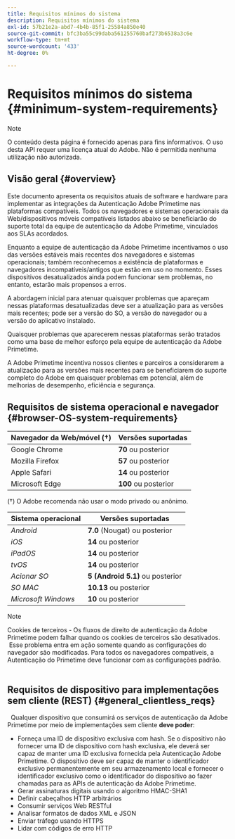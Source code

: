 ```yaml
---
title: Requisitos mínimos do sistema
description: Requisitos mínimos do sistema
exl-id: 57b21e2a-abd7-4b4b-85f1-25584a850e40
source-git-commit: bfc3ba55c99daba561255760baf273b6538a3c6e
workflow-type: tm+mt
source-wordcount: '433'
ht-degree: 0%

---
```


# Requisitos mínimos do sistema {#minimum-system-requirements}

>[!NOTE]
>
>O conteúdo desta página é fornecido apenas para fins informativos. O uso desta API requer uma licença atual do Adobe. Não é permitida nenhuma utilização não autorizada.


## Visão geral {#overview}

Este documento apresenta os requisitos atuais de software e hardware para implementar as integrações da Autenticação Adobe Primetime nas plataformas compatíveis. Todos os navegadores e sistemas operacionais da Web/dispositivos móveis compatíveis listados abaixo se beneficiarão do suporte total da equipe de autenticação da Adobe Primetime, vinculados aos SLAs acordados.

Enquanto a equipe de autenticação da Adobe Primetime incentivamos o uso das versões estáveis mais recentes dos navegadores e sistemas operacionais; também reconhecemos a existência de plataformas e navegadores incompatíveis/antigos que estão em uso no momento. Esses dispositivos desatualizados ainda podem funcionar sem problemas, no entanto, estarão mais propensos a erros.

A abordagem inicial para atenuar quaisquer problemas que apareçam nessas plataformas desatualizadas deve ser a atualização para as versões mais recentes; pode ser a versão do SO, a versão do navegador ou a versão do aplicativo instalado.

Quaisquer problemas que aparecerem nessas plataformas serão tratados como uma base de melhor esforço pela equipe de autenticação da Adobe Primetime. 

A Adobe Primetime incentiva nossos clientes e parceiros a considerarem a atualização para as versões mais recentes para se beneficiarem do suporte completo do Adobe em quaisquer problemas em potencial, além de melhorias de desempenho, eficiência e segurança. 


## Requisitos de sistema operacional e navegador {#browser-OS-system-requirements}


| Navegador da Web/móvel (†) | Versões suportadas |
|---|---|
| Google Chrome | **70** ou posterior |
| Mozilla Firefox | **57** ou posterior |
| Apple Safari | **14** ou posterior |
| Microsoft Edge | **100** ou posterior |

(†) O Adobe recomenda não usar o modo privado ou anônimo.

| Sistema operacional | Versões suportadas |
|---|---|
| *Android* | **7.0** (Nougat) ou posterior |
| *iOS* | **14** ou posterior |
| *iPadOS* | **14** ou posterior |
| *tvOS* | **14** ou posterior |
| *Acionar SO* | **5 (Android 5.1)** ou posterior |
| *SO MAC* | **10.13** ou posterior |
| *Microsoft Windows* | **10** ou posterior |




>[!NOTE]
>
>Cookies de terceiros - Os fluxos de direito de autenticação da Adobe Primetime podem falhar quando os cookies de terceiros são desativados.  Esse problema entra em ação somente quando as configurações do navegador são modificadas. Para todos os navegadores compatíveis, a Autenticação do Primetime deve funcionar com as configurações padrão.\
 

## Requisitos de dispositivo para implementações sem cliente (REST) {#general_clientless_reqs}

 
Qualquer dispositivo que consumirá os serviços de autenticação da Adobe Primetime por meio de implementações sem cliente **deve poder**:

* Forneça uma ID de dispositivo exclusiva com hash. Se o dispositivo não fornecer uma ID de dispositivo com hash exclusiva, ele deverá ser capaz de manter uma ID exclusiva fornecida pela Autenticação Adobe Primetime. O dispositivo deve ser capaz de manter o identificador exclusivo permanentemente em seu armazenamento local e fornecer o identificador exclusivo como o identificador do dispositivo ao fazer chamadas para as APIs de autenticação da Adobe Primetime.
* Gerar assinaturas digitais usando o algoritmo HMAC-SHA1
* Definir cabeçalhos HTTP arbitrários
* Consumir serviços Web RESTful
* Analisar formatos de dados XML e JSON
* Enviar tráfego usando HTTPS
* Lidar com códigos de erro HTTP
